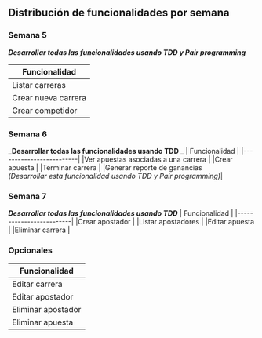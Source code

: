 ## Distribución de funcionalidades por semana

### Semana 5
**_Desarrollar todas las funcionalidades usando TDD y Pair programming_**

| Funcionalidad           | 
|-------------------------| 
|Listar carreras |
|Crear nueva carrera |
|Crear competidor |

### Semana 6
**_Desarrollar todas las funcionalidades usando TDD _**
| Funcionalidad           | 
|-------------------------| 
|Ver apuestas asociadas a una carrera |
|Crear apuesta |
|Terminar carrera |
|Generar reporte de ganancias <br> _(Desarrollar esta funcionalidad usando TDD y Pair programming)_|

### Semana 7
**_Desarrollar todas las funcionalidades usando TDD_**
| Funcionalidad           | 
|-------------------------| 
|Crear apostador |
|Listar apostadores |
|Editar apuesta |
|Eliminar carrera |

### Opcionales

| Funcionalidad           | 
|-------------------------| 
|Editar carrera |
|Editar apostador |
|Eliminar apostador |
|Eliminar apuesta |
